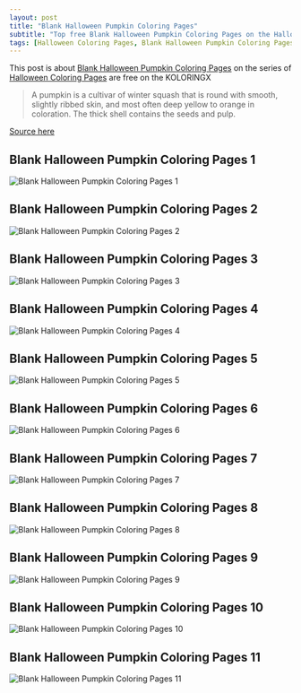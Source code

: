 ```yaml
---
layout: post
title: "Blank Halloween Pumpkin Coloring Pages"
subtitle: "Top free Blank Halloween Pumpkin Coloring Pages on the Halloween Coloring Pages at koloringx.xyz "
tags: [Halloween Coloring Pages, Blank Halloween Pumpkin Coloring Pages]
---
```

This post is about [Blank Halloween Pumpkin Coloring Pages](http://koloringx.xyz/blog/Blank-Halloween-Pumpkin-Coloring-Pages) on the series of [Halloween Coloring Pages](http://koloringx.xyz) are free on the KOLORINGX
> A pumpkin is a cultivar of winter squash that is round with smooth, slightly ribbed skin, and most often deep yellow to orange in coloration. The thick shell contains the seeds and pulp.

[Source here](https://en.wikipedia.org/wiki/Pumpkin)
## Blank Halloween Pumpkin Coloring Pages 1
![Blank Halloween Pumpkin Coloring Pages 1](http://koloringx.xyz/Halloween-Coloring-Pages/Blank-Halloween-Pumpkin-Coloring-Pages%20(1).png)

<script async src="https://pagead2.googlesyndication.com/pagead/js/adsbygoogle.js"></script> <!-- Koloringx --> 
 <ins class="adsbygoogle"  
   style="display:block"   
  data-ad-client="ca-pub-6753140515841889"   
  data-ad-slot="2585677186"  
   data-ad-format="auto"  
   data-full-width-responsive="true"></ins> 
 <script>  
   (adsbygoogle = window.adsbygoogle || []).push({}); 
 </script>

## Blank Halloween Pumpkin Coloring Pages 2
![Blank Halloween Pumpkin Coloring Pages 2](http://koloringx.xyz/Halloween-Coloring-Pages/Blank-Halloween-Pumpkin-Coloring-Pages%20(2).png)
## Blank Halloween Pumpkin Coloring Pages 3
![Blank Halloween Pumpkin Coloring Pages 3](http://koloringx.xyz/Halloween-Coloring-Pages/Blank-Halloween-Pumpkin-Coloring-Pages%20(3).png)
## Blank Halloween Pumpkin Coloring Pages 4
![Blank Halloween Pumpkin Coloring Pages 4](http://koloringx.xyz/Halloween-Coloring-Pages/Blank-Halloween-Pumpkin-Coloring-Pages%20(4).png)
## Blank Halloween Pumpkin Coloring Pages 5
![Blank Halloween Pumpkin Coloring Pages 5](http://koloringx.xyz/Halloween-Coloring-Pages/Blank-Halloween-Pumpkin-Coloring-Pages%20(5).png)

<script async src="https://pagead2.googlesyndication.com/pagead/js/adsbygoogle.js"></script> <!-- Koloringx --> 
 <ins class="adsbygoogle"  
   style="display:block"   
  data-ad-client="ca-pub-6753140515841889"   
  data-ad-slot="2585677186"  
   data-ad-format="auto"  
   data-full-width-responsive="true"></ins> 
 <script>  
   (adsbygoogle = window.adsbygoogle || []).push({}); 
 </script>

## Blank Halloween Pumpkin Coloring Pages 6
![Blank Halloween Pumpkin Coloring Pages 6](http://koloringx.xyz/Halloween-Coloring-Pages/Blank-Halloween-Pumpkin-Coloring-Pages%20(6).png)
## Blank Halloween Pumpkin Coloring Pages 7
![Blank Halloween Pumpkin Coloring Pages 7](http://koloringx.xyz/Halloween-Coloring-Pages/Blank-Halloween-Pumpkin-Coloring-Pages%20(7).png)
## Blank Halloween Pumpkin Coloring Pages 8
![Blank Halloween Pumpkin Coloring Pages 8](http://koloringx.xyz/Halloween-Coloring-Pages/Blank-Halloween-Pumpkin-Coloring-Pages%20(8).png)
## Blank Halloween Pumpkin Coloring Pages 9
![Blank Halloween Pumpkin Coloring Pages 9](http://koloringx.xyz/Halloween-Coloring-Pages/Blank-Halloween-Pumpkin-Coloring-Pages%20(9).png)
## Blank Halloween Pumpkin Coloring Pages 10
![Blank Halloween Pumpkin Coloring Pages 10](http://koloringx.xyz/Halloween-Coloring-Pages/Blank-Halloween-Pumpkin-Coloring-Pages%20(10).png)

<script async src="https://pagead2.googlesyndication.com/pagead/js/adsbygoogle.js"></script> <!-- Koloringx --> 
 <ins class="adsbygoogle"  
   style="display:block"   
  data-ad-client="ca-pub-6753140515841889"   
  data-ad-slot="2585677186"  
   data-ad-format="auto"  
   data-full-width-responsive="true"></ins> 
 <script>  
   (adsbygoogle = window.adsbygoogle || []).push({}); 
 </script>

## Blank Halloween Pumpkin Coloring Pages 11
![Blank Halloween Pumpkin Coloring Pages 11](http://koloringx.xyz/Halloween-Coloring-Pages/Blank-Halloween-Pumpkin-Coloring-Pages%20(11).png)
